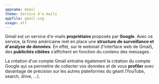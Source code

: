 ```yaml
---
appname: Gmail
theme: Service d'e-mails
appfile: gmail.svg
usage: all
---
```


Gmail est un service d'e-mails **propriétaire** proposés par **Google**. Avec ce service, la firme américaine met en place une **structure de surveillance et d'analyse de données**. En effet, sur le webmail (l'interface web de Gmail), des **publicités ciblées** s’affichent en fonction du contenu des messages.

La création d'un compte Gmail entraîne également la création du compte Google qui va permettre de collecter vos données et de vous **profiler** avec davantage de précision sur les autres plateformes du géant (YouTube, search, drive, ...).
